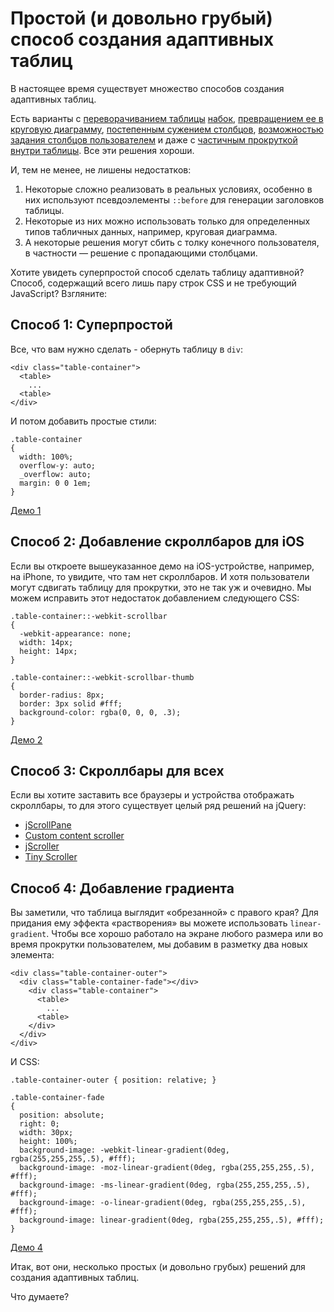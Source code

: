 # Простой (и довольно грубый) способ создания адаптивных таблиц

В настоящее время существует множество способов создания адаптивных таблиц.

Есть варианты с [переворачиванием таблицы][1] [набок][2],
[превращением ее в круговую диаграмму][3],
[постепенным сужением столбцов][4],
[возможностью задания столбцов пользователем][5] и даже с
[частичным прокруткой внутри таблицы][6]. Все эти решения хороши.

И, тем не менее, не лишены недостатков:

1. Некоторые сложно реализовать в реальных условиях, особенно в них используют
псевдоэлементы `::before` для генерации заголовков таблицы.
2. Некоторые из них можно использовать только для определенных типов табличных
данных, например, круговая диаграмма.
3. А некоторые решения могут сбить с толку конечного пользователя, в частности —
решение с пропадающими столбцами.

Хотите увидеть суперпростой способ сделать таблицу адаптивной? Способ,
содержащий всего лишь пару строк CSS и не требующий JavaScript? Взгляните:

## Способ 1: Суперпростой

Все, что вам нужно сделать - обернуть таблицу в `div`:

    <div class="table-container">
      <table>
        ...
      <table>
    </div>

И потом добавить простые стили:

    .table-container
    {
      width: 100%;
      overflow-y: auto;
      _overflow: auto;
      margin: 0 0 1em;
    }

[Демо 1][7]

## Способ 2: Добавление скроллбаров для iOS

Если вы откроете вышеуказанное демо на iOS-устройстве, например, на iPhone,
то увидите, что там нет скроллбаров. И хотя пользователи могут сдвигать
таблицу для прокрутки, это не так уж и очевидно. Мы можем исправить этот
недостаток добавлением следующего CSS:

    .table-container::-webkit-scrollbar
    {
      -webkit-appearance: none;
      width: 14px;
      height: 14px;
    }

    .table-container::-webkit-scrollbar-thumb
    {
      border-radius: 8px;
      border: 3px solid #fff;
      background-color: rgba(0, 0, 0, .3);
    }

[Демо 2][8]

## Способ 3: Скроллбары для всех

Если вы хотите заставить все браузеры и устройства отображать скроллбары, то
для этого существует целый ряд решений на jQuery:

* [jScrollPane][9]
* [Custom content scroller][10]
* [jScroller][11]
* [Tiny Scroller][12]

## Способ 4: Добавление градиента

Вы заметили, что таблица выглядит «обрезанной» с правого края? Для придания
ему эффекта «растворения» вы можете использовать `linear-gradient`. Чтобы
все хорошо работало на экране любого размера или во время прокрутки
пользователем, мы добавим в разметку два новых элемента:

    <div class="table-container-outer">
      <div class="table-container-fade"></div>
        <div class="table-container">
          <table>
            ...
          <table>
        </div>
      </div>
    </div>

И CSS:

    .table-container-outer { position: relative; }

    .table-container-fade
    {
      position: absolute;
      right: 0;
      width: 30px;
      height: 100%;
      background-image: -webkit-linear-gradient(0deg, rgba(255,255,255,.5), #fff);
      background-image: -moz-linear-gradient(0deg, rgba(255,255,255,.5), #fff);
      background-image: -ms-linear-gradient(0deg, rgba(255,255,255,.5), #fff);
      background-image: -o-linear-gradient(0deg, rgba(255,255,255,.5), #fff);
      background-image: linear-gradient(0deg, rgba(255,255,255,.5), #fff);
    }

[Демо 4][13]

Итак, вот они, несколько простых (и довольно грубых) решений для создания
адаптивных таблиц.

Что думаете?


[1]:  http://css-tricks.com/examples/ResponsiveTables/responsive.php
[2]:  http://www.mobifreaks.com/wp-content/demos/Responsive-and-SEO-Friendly-Data-Tables/
[3]:  http://jsbin.com/emexa4
[4]:  http://www.irishstu.com/stublog/wp-content/uploads/2011/12/table-childs.html
[5]:  http://filamentgroup.com/examples/rwd-table-patterns/
[6]:  http://www.zurb.com/playground/playground/responsive-tables/index.html

[7]:  http://www.maxdesign.com.au/jobs/example-table/index1.htm
[8]:  http://www.maxdesign.com.au/jobs/example-table/index2.htm

[9]:  http://jscrollpane.kelvinluck.com/index.html
[10]: http://manos.malihu.gr/jquery-custom-content-scroller/
[11]: http://www.myjqueryplugins.com/jquery-plugin/jscrollbar
[12]: http://baijs.nl/tinyscrollbar/

[13]: http://www.maxdesign.com.au/jobs/example-table/index4.htm